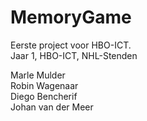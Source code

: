 # MemoryGame

Eerste project voor HBO-ICT.  
Jaar 1, HBO-ICT, NHL-Stenden

Marle Mulder  
Robin Wagenaar  
Diego Bencherif  
Johan van der Meer  

